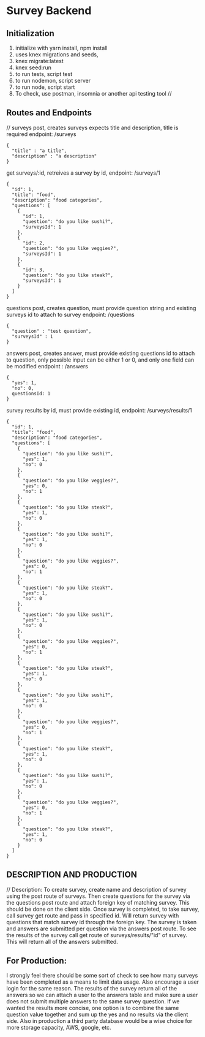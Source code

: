 # Survey Backend

## Initialization

1. initialize with yarn install, npm install
2. uses knex migrations and seeds,
3. knex migrate:latest
4. knex seed:run
5. to run tests, script test
6. to run nodemon, script server
7. to run node, script start
8. To check, use postman, insomnia or another api testing tool
//

## Routes and Endpoints
//
surveys post, creates surveys expects title and description, title is required
endpoint: /surveys
```
{
  "title" : "a title",
  "description" : "a description"
}
```

get surveys/:id, retreives a survey by id,
endpoint: /surveys/1
```
{
  "id": 1,
  "title": "food",
  "description": "food categories",
  "questions": [
    {
      "id": 1,
      "question": "do you like sushi?",
      "surveysId": 1
    },
    {
      "id": 2,
      "question": "do you like veggies?",
      "surveysId": 1
    },
    {
      "id": 3,
      "question": "do you like steak?",
      "surveysId": 1
    }
  ]
}
```
questions post, creates question, must provide question string and existing surveys id to attach to survey
endpoint: /questions
```
{
  "question" : "test question",
  "surveysId" : 1
}
```
answers post, creates answer, must provide existing questions id to attach to question,
only possible input can be either 1 or 0, and only one field can be modified
endpoint : /answers
```
{
  "yes": 1,
  "no": 0,
  questionsId: 1
}
```
survey results by id, must provide existing id,
endpoint: /surveys/results/1
```
{
  "id": 1,
  "title": "food",
  "description": "food categories",
  "questions": [
    {
      "question": "do you like sushi?",
      "yes": 1,
      "no": 0
    },
    {
      "question": "do you like veggies?",
      "yes": 0,
      "no": 1
    },
    {
      "question": "do you like steak?",
      "yes": 1,
      "no": 0
    },
    {
      "question": "do you like sushi?",
      "yes": 1,
      "no": 0
    },
    {
      "question": "do you like veggies?",
      "yes": 0,
      "no": 1
    },
    {
      "question": "do you like steak?",
      "yes": 1,
      "no": 0
    },
    {
      "question": "do you like sushi?",
      "yes": 1,
      "no": 0
    },
    {
      "question": "do you like veggies?",
      "yes": 0,
      "no": 1
    },
    {
      "question": "do you like steak?",
      "yes": 1,
      "no": 0
    },
    {
      "question": "do you like sushi?",
      "yes": 1,
      "no": 0
    },
    {
      "question": "do you like veggies?",
      "yes": 0,
      "no": 1
    },
    {
      "question": "do you like steak?",
      "yes": 1,
      "no": 0
    },
    {
      "question": "do you like sushi?",
      "yes": 1,
      "no": 0
    },
    {
      "question": "do you like veggies?",
      "yes": 0,
      "no": 1
    },
    {
      "question": "do you like steak?",
      "yes": 1,
      "no": 0
    }
  ]
}
```
## DESCRIPTION AND PRODUCTION
//
Description:
  To create survey, create name and description of survey using the post route of surveys. Then create questions for the survey via the questions post route and attach foreign key of matching survey. This should be done on the client side. Once survey is completed, to take survey, call survey get route and pass in specified id. Will return survey with questions that match survey id through the foreign key. The survey is taken and answers are submitted per question via the answers post route. To see the results of the survey call get route of surveys/results/"id" of survey. This will return all of the answers submitted.

## For Production:
  I strongly feel there should be some sort of check to see how many surveys have been completed as a means to limit data usage. Also encourage a user login for the same reason. The results of the survey return all of the answers so we can attach a user to the answers table and make sure a user does not submit multiple answers to the same survey question. If we wanted the results more concise, one option is to combine the same question value together and sum up the yes and no results via the client side. Also in production a third party database would be a wise choice for more storage capacity, AWS, google, etc.
